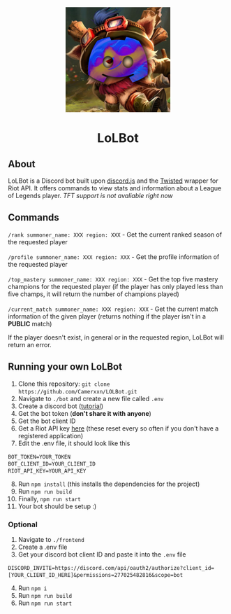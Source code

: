 <div align="center">
 <img src="./assets/LoLBotImg.png" alt="Lol Bot Icon" width=240 height=240/>
 <h1>LoLBot</h1>
</div>

## About
LoLBot is a Discord bot built upon <a href="https://discord.js.org/">discord.js</a> and the <a href="https://github.com/Sansossio/twisted">Twisted</a> wrapper for Riot API. It offers commands to view stats and information about a League of Legends player. *TFT support is not avaliable right now*

## Commands
`/rank summoner_name: XXX region: XXX` - Get the current ranked season of the  requested player
<br /><br />
`/profile summoner_name: XXX region: XXX` - Get the profile information of the requested player
<br /><br />
`/top_mastery summoner_name: XXX region: XXX` - Get the top five mastery champions for the requested player (if the player has only played less than five champs, it will return the number of champions played)
<br /><br />
`/current_match summoner_name: XXX region: XXX` - Get the current match information of the given player (returns nothing if the player isn't in a **PUBLIC** match)

If the player doesn't exist, in general or in the requested region, LoLBot will return an error.

## Running your own LoLBot
1. Clone this repository: `git clone https://github.com/Camerxxn/LOLBot.git`
2. Navigate to `./bot` and create a new file called `.env`
3. Create a discord bot (<a href="https://discordjs.guide/preparations/setting-up-a-bot-application.html">tutorial</a>)
4. Get the bot token (**don't share it with anyone**)
5. Get the bot client ID
6. Get a Riot API key <a href="https://developer.riotgames.com/">here</a> (these reset every so often if you don't have a registered application)
7. Edit the .env file, it should look like this
```
BOT_TOKEN=YOUR_TOKEN
BOT_CLIENT_ID=YOUR_CLIENT_ID
RIOT_API_KEY=YOUR_API_KEY
```
8. Run `npm install` (this installs the dependencies for the project)
9. Run `npm run build`
10. Finally, `npm run start`
11. Your bot should be setup :)

### Optional
1. Navigate to `./frontend`
2. Create a .env file
3. Get your discord bot client ID and paste it into the `.env` file
```
DISCORD_INVITE=https://discord.com/api/oauth2/authorize?client_id=[YOUR_CLIENT_ID_HERE]&permissions=277025482816&scope=bot
```
4. Run `npm i`
5. Run `npm run build`
6. Run `npm run start`